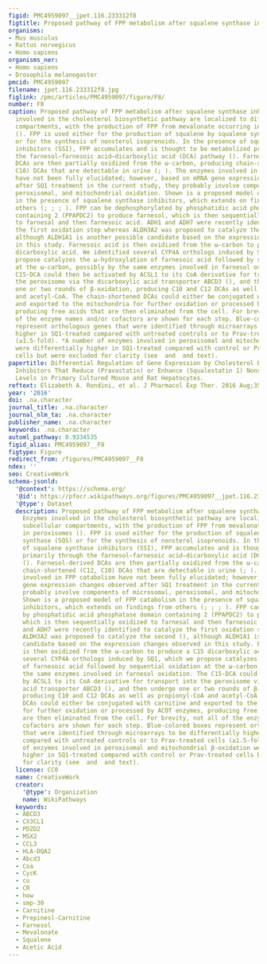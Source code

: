 ```yaml
---
figid: PMC4959097__jpet.116.233312f8
figtitle: Proposed pathway of FPP metabolism after squalene synthase inhibition
organisms:
- Mus musculus
- Rattus norvegicus
- Homo sapiens
organisms_ner:
- Homo sapiens
- Drosophila melanogaster
pmcid: PMC4959097
filename: jpet.116.233312f8.jpg
figlink: /pmc/articles/PMC4959097/figure/F8/
number: F8
caption: Proposed pathway of FPP metabolism after squalene synthase inhibition. Enzymes
  involved in the cholesterol biosynthetic pathway are localized to different subcellular
  compartments, with the production of FPP from mevalonate occurring in peroxisomes
  (). FPP is used either for the production of squalene by squalene synthase (SQS)
  or for the synthesis of nonsterol isoprenoids. In the presence of squalene synthase
  inhibitors (SSI), FPP accumulates and is thought to be metabolized primarily through
  the farnesol–farnesoic acid–dicarboxylic acid (DCA) pathway (). Farnesol-derived
  DCAs are then partially oxidized from the ω-carbon, producing chain-shortened (C12,
  C10) DCAs that are detectable in urine (; ). The enzymes involved in FPP catabolism
  have not been fully elucidated; however, based on mRNA gene expression changes observed
  after SQ1 treatment in the current study, they probably involve components of microsomal,
  peroxisomal, and mitochondrial oxidation. Shown is a proposed model of FPP catabolism
  in the presence of squalene synthase inhibitors, which extends on findings from
  others (; ; ; ). FPP can be dephosphorylated by phosphatidic acid phosphatase domain
  containing 2 (PPAPDC2) to produce farnesol, which is then sequentially oxidized
  to farnesal and then farnesoic acid. ADH1 and ADH7 were recently identified to catalyze
  the first oxidation step whereas ALDH3A2 was proposed to catalyze the second (),
  although ALDH1A1 is another possible candidate based on the expression changes observed
  in this study. Farnesoic acid is then oxidized from the ω-carbon to produce a C15
  dicarboxylic acid. We identified several CYP4A orthologs induced by SQ1, which we
  propose catalyzes the ω-hydroxylation of farnesoic acid followed by sequential oxidation
  at the ω-carbon, possibly by the same enzymes involved in farnesol oxidation. The
  C15-DCA could then be activated by ACSL1 to its CoA derivative for transport into
  the peroxisome via the dicarboxylic acid transporter ABCD3 (), and then undergo
  one or two rounds of β-oxidation, producing C10 and C12 DCAs as well as propionyl-CoA
  and acetyl-CoA. The chain-shortened DCAs could either be conjugated with carnitine
  and exported to the mitochondria for further oxidation or processed by ACOT enzymes,
  producing free acids that are then eliminated from the cell. For brevity, not all
  of the enzyme names and/or cofactors are shown for each step. Blue-colored boxes
  represent orthologous genes that were identified through microarrays to be differentially
  higher in SQ1-treated compared with untreated controls or to Prav-treated cells
  (≥1.5-fold). *A number of enzymes involved in peroxisomal and mitochondrial β-oxidation
  were differentially higher in SQ1-treated compared with control or Prav-treated
  cells but were excluded for clarity (see  and  and text).
papertitle: Differential Regulation of Gene Expression by Cholesterol Biosynthesis
  Inhibitors That Reduce (Pravastatin) or Enhance (Squalestatin 1) Nonsterol Isoprenoid
  Levels in Primary Cultured Mouse and Rat Hepatocytes.
reftext: Elizabeth A. Rondini, et al. J Pharmacol Exp Ther. 2016 Aug;358(2):216-229.
year: '2016'
doi: .na.character
journal_title: .na.character
journal_nlm_ta: .na.character
publisher_name: .na.character
keywords: .na.character
automl_pathway: 0.9334535
figid_alias: PMC4959097__F8
figtype: Figure
redirect_from: /figures/PMC4959097__F8
ndex: ''
seo: CreativeWork
schema-jsonld:
  '@context': https://schema.org/
  '@id': https://pfocr.wikipathways.org/figures/PMC4959097__jpet.116.233312f8.html
  '@type': Dataset
  description: Proposed pathway of FPP metabolism after squalene synthase inhibition.
    Enzymes involved in the cholesterol biosynthetic pathway are localized to different
    subcellular compartments, with the production of FPP from mevalonate occurring
    in peroxisomes (). FPP is used either for the production of squalene by squalene
    synthase (SQS) or for the synthesis of nonsterol isoprenoids. In the presence
    of squalene synthase inhibitors (SSI), FPP accumulates and is thought to be metabolized
    primarily through the farnesol–farnesoic acid–dicarboxylic acid (DCA) pathway
    (). Farnesol-derived DCAs are then partially oxidized from the ω-carbon, producing
    chain-shortened (C12, C10) DCAs that are detectable in urine (; ). The enzymes
    involved in FPP catabolism have not been fully elucidated; however, based on mRNA
    gene expression changes observed after SQ1 treatment in the current study, they
    probably involve components of microsomal, peroxisomal, and mitochondrial oxidation.
    Shown is a proposed model of FPP catabolism in the presence of squalene synthase
    inhibitors, which extends on findings from others (; ; ; ). FPP can be dephosphorylated
    by phosphatidic acid phosphatase domain containing 2 (PPAPDC2) to produce farnesol,
    which is then sequentially oxidized to farnesal and then farnesoic acid. ADH1
    and ADH7 were recently identified to catalyze the first oxidation step whereas
    ALDH3A2 was proposed to catalyze the second (), although ALDH1A1 is another possible
    candidate based on the expression changes observed in this study. Farnesoic acid
    is then oxidized from the ω-carbon to produce a C15 dicarboxylic acid. We identified
    several CYP4A orthologs induced by SQ1, which we propose catalyzes the ω-hydroxylation
    of farnesoic acid followed by sequential oxidation at the ω-carbon, possibly by
    the same enzymes involved in farnesol oxidation. The C15-DCA could then be activated
    by ACSL1 to its CoA derivative for transport into the peroxisome via the dicarboxylic
    acid transporter ABCD3 (), and then undergo one or two rounds of β-oxidation,
    producing C10 and C12 DCAs as well as propionyl-CoA and acetyl-CoA. The chain-shortened
    DCAs could either be conjugated with carnitine and exported to the mitochondria
    for further oxidation or processed by ACOT enzymes, producing free acids that
    are then eliminated from the cell. For brevity, not all of the enzyme names and/or
    cofactors are shown for each step. Blue-colored boxes represent orthologous genes
    that were identified through microarrays to be differentially higher in SQ1-treated
    compared with untreated controls or to Prav-treated cells (≥1.5-fold). *A number
    of enzymes involved in peroxisomal and mitochondrial β-oxidation were differentially
    higher in SQ1-treated compared with control or Prav-treated cells but were excluded
    for clarity (see  and  and text).
  license: CC0
  name: CreativeWork
  creator:
    '@type': Organization
    name: WikiPathways
  keywords:
  - ABCD3
  - CX3CL1
  - PDZD2
  - MSX2
  - CCL3
  - HLA-DQA2
  - Abcd3
  - Coa
  - CycK
  - cu
  - CR
  - how
  - smp-30
  - Carnitine
  - Prepinesl-Carnitine
  - Farnesol
  - Mevalonate
  - Squalene
  - Acetic Acid
---
```

